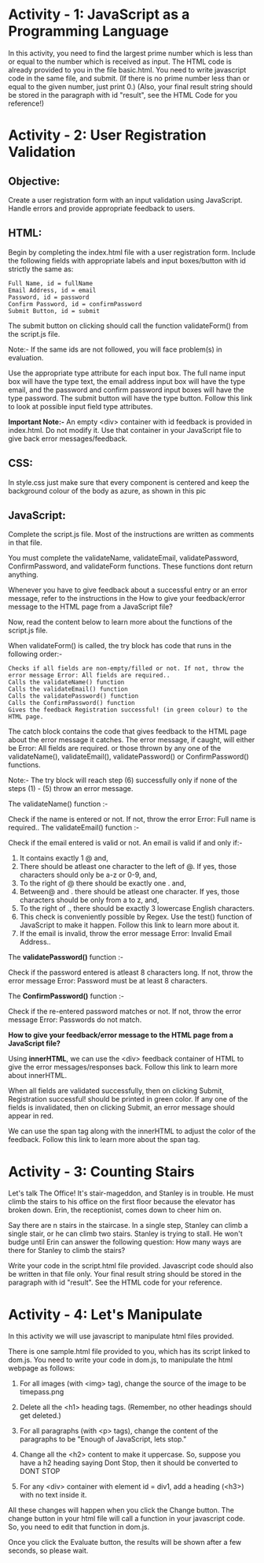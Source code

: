 # Activity - 1: JavaScript as a Programming Language

In this activity, you need to find the largest prime number which is less than or equal to the number which is received as input. The HTML code is already provided to you in the file basic.html. You need to write javascript code in the same file, and submit. (If there is no prime number less than or equal to the given number, just print 0.) (Also, your final result string should be stored in the paragraph with id "result", see the HTML Code for you reference!)

# Activity - 2: User Registration Validation

## Objective:

Create a user registration form with an input validation using JavaScript. Handle errors and provide appropriate feedback to users.

## HTML:

Begin by completing the index.html file with a user registration form. Include the following fields with appropriate labels and input boxes/button with id strictly the same as:

    Full Name, id = fullName
    Email Address, id = email
    Password, id = password
    Confirm Password, id = confirmPassword
    Submit Button, id = submit

The submit button on clicking should call the function validateForm() from the script.js file.

Note:- If the same ids are not followed, you will face problem(s) in evaluation.

Use the appropriate type attribute for each input box. The full name input box will have the type text, the email address input box will have the type email, and the password and confirm password input boxes will have the type password. The submit button will have the type button. Follow this link to look at possible input field type attributes.

**Important Note:-** An empty \<div\> container with id feedback is provided in index.html. Do not modify it. Use that container in your JavaScript file to give back error messages/feedback.



## CSS:

In style.css just make sure that every component is centered and keep the background colour of the body as azure, as shown in this pic

## JavaScript:

Complete the script.js file. Most of the instructions are written as comments in that file.

You must complete the validateName, validateEmail, validatePassword, ConfirmPassword, and validateForm functions. These functions dont return anything.

Whenever you have to give feedback about a successful entry or an error message, refer to the instructions in the How to give your feedback/error message to the HTML page from a JavaScript file?

Now, read the content below to learn more about the functions of the script.js file.

When validateForm() is called, the try block has code that runs in the following order:-

    Checks if all fields are non-empty/filled or not. If not, throw the error message Error: All fields are required..
    Calls the validateName() function
    Calls the validateEmail() function
    Calls the validatePassword() function
    Calls the ConfirmPassword() function
    Gives the feedback Registration successful! (in green colour) to the HTML page.
The catch block contains the code that gives feedback to the HTML page about the error message it catches. The error message, if caught, will either be Error: All fields are required. or those thrown by any one of the validateName(), validateEmail(), validatePassword() or ConfirmPassword() functions.

Note:- The try block will reach step (6) successfully only if none of the steps (1) - (5) throw an error message.

The validateName() function :-

Check if the name is entered or not. If not, throw the error Error: Full name is required..
The validateEmail() function :-

Check if the email entered is valid or not. An email is valid if and only if:-
1. It contains exactly 1 @ and,
2.    There should be atleast one character to the left of @. If yes, those characters should only be a-z or 0-9, and,
3.  To the right of @ there should be exactly one . and,
4.  Between@ and . there should be atleast one character. If yes, those characters should be only from a to z, and,
5. To the right of ., there should be exactly 3 lowercase English characters.
6. This check is conveniently possible by Regex. Use the test() function of JavaScript to make it happen. Follow this link to learn more about it.
7. If the email is invalid, throw the error message Error: Invalid Email Address..

The **validatePassword()** function :-

Check if the password entered is atleast 8 characters long. If not, throw the error message Error: Password must be at least 8 characters.

The **ConfirmPassword()** function :-

Check if the re-entered password matches or not. If not, throw the error message Error: Passwords do not match.

**How to give your feedback/error message to the HTML page from a JavaScript file?**

Using **innerHTML**, we can use the \<div\> feedback container of HTML to give the error messages/responses back. Follow this link to learn more about innerHTML.

When all fields are validated successfully, then on clicking Submit, Registration successful! should be printed in green color. If any one of the fields is invalidated, then on clicking Submit, an error message should appear in red.

We can use the span tag along with the innerHTML to adjust the color of the feedback. Follow this link to learn more about the span tag.


# Activity - 3: Counting Stairs

Let's talk The Office! It's stair-mageddon, and Stanley is in trouble. He must climb the stairs to his office on the first floor because the elevator has broken down. Erin, the receptionist, comes down to cheer him on.



Say there are n stairs in the staircase. In a single step, Stanley can climb a single stair, or he can climb two stairs. Stanley is trying to stall. He won't budge until Erin can answer the following question: How many ways are there for Stanley to climb the stairs?



Write your code in the script.html file provided. Javascript code should also be written in that file only. Your final result string should be stored in the paragraph with id "result". See the HTML code for your reference.

# Activity - 4: Let's Manipulate

In this activity we will use javascript to manipulate html files provided.

There is one sample.html file provided to you, which has its script linked to dom.js. You need to write your code in dom.js, to manipulate the html webpage as follows:

1. For all images (with \<img\> tag), change the source of the image to be timepass.png

2. Delete all the \<h1\> heading tags. (Remember, no other headings should get deleted.)

3. For all paragraphs (with \<p\> tags), change the content of the paragraphs to be "Enough of JavaScript, lets stop."

4. Change all the \<h2\> content to make it uppercase. So, suppose you have a h2 heading saying Dont Stop, then it should be converted to DONT STOP

5. For any \<div\> container with element id = div1, add a heading (\<h3\>) with no text inside it.



All these changes will happen when you click the Change button. The change button in your html file will call a function in your javascript code. So, you need to edit that function in dom.js.

Once you click the Evaluate button, the results will be shown after a few seconds, so please wait.